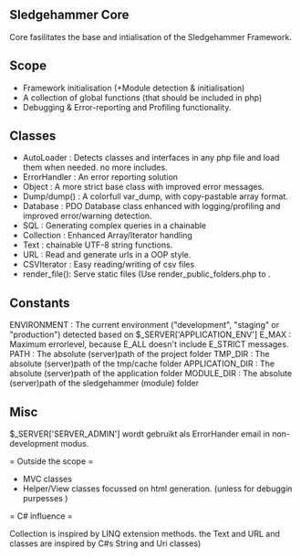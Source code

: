 
Sledgehammer Core
------------------

Core fasilitates the base and intialisation of the Sledgehammer Framework.

Scope
------
* Framework initialisation (+Module detection & initialisation)
* A collection of global functions (that should be included in php)
* Debugging & Error-reporting and Profiling functionality.


Classes
--------
* AutoLoader   :  Detects classes and interfaces in any php file and load them when needed. no more includes.
* ErrorHandler : An error reporting solution
* Object       : A more strict base class with improved error messages.
* Dump/dump()  : A colorfull var_dump, with copy-pastable array format.
* Database     : PDO Database class enhanced with logging/profiling and improved error/warning detection.
* SQL          : Generating complex queries in a chainable 
* Collection   : Enhanced Array/Iterator handling 
* Text         : chainable UTF-8 string functions. 
* URL          : Read and generate urls in a OOP style.
* CSVIterator  :  Easy reading/writing of csv files
* render_file(): Serve static files (Use render_public_folders.php to .

Constants
---------
ENVIRONMENT : The current environment ("development", "staging" or "production") detected based on $_SERVER['APPLICATION_ENV']
E_MAX       : Maximum errorlevel, because E_ALL doesn't include E_STRICT messages.
PATH        : The absolute (server)path of the project folder
TMP_DIR     : The absolute (server)path of the tmp/cache folder
APPLICATION_DIR : The absolute (server)path of the application folder
MODULE_DIR  : The absolute (server)path of the sledgehammer (module) folder


Misc
------
$_SERVER['SERVER_ADMIN'] wordt gebruikt als ErrorHander email in non-development modus.

= Outside the scope =

* MVC classes
* Helper/View classes focussed on html generation. (unless for debuggin purpesses )


= C# influence =

Collection is inspired by LINQ extension methods. the Text and URL and classes are inspired by C#s String and Uri classes)
